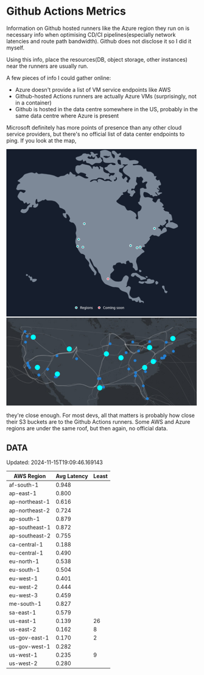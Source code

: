 # Github Actions Metrics
Information on Github hosted runners like the Azure region they run on is
necessary info when optimising CD/CI pipelines(especially network latencies and
route path bandwidth). Github does not disclose it so I did it myself.

Using this info, place the resources(DB, object storage, other instances) near
the runners are usually run.

A few pieces of info I could gather online:

- Azure doesn't provide a list of VM service endpoints like AWS
- Github-hosted Actions runners are actually Azure VMs (surprisingly, not in a
  container)
- Github is hosted in the data centre somewhere in the US, probably in the same
  data centre where Azure is present

Microsoft definitely has more points of presence than any other cloud service
providers, but there's no official list of data center endpoints to ping. If you
look at the map,

<a href="https://aws.amazon.com/about-aws/global-infrastructure/regions_az/">
<img src="image.png" style="width: 500px;">
</a>
<a href="https://datacenters.microsoft.com/globe/explore">
<img src="image-1.png" style="width: 500px;">
</a>

they're close enough. For most devs, all that matters is probably how close
their S3 buckets are to the Github Actions runners. Some AWS and Azure regions
are under the same roof, but then again, no official data.

## DATA
Updated: 2024-11-15T19:09:46.169143

| AWS Region | Avg Latency | Least |
| - | - | - |
| af-south-1 | 0.948 |  |
| ap-east-1 | 0.800 |  |
| ap-northeast-1 | 0.616 |  |
| ap-northeast-2 | 0.724 |  |
| ap-south-1 | 0.879 |  |
| ap-southeast-1 | 0.872 |  |
| ap-southeast-2 | 0.755 |  |
| ca-central-1 | 0.188 |  |
| eu-central-1 | 0.490 |  |
| eu-north-1 | 0.538 |  |
| eu-south-1 | 0.504 |  |
| eu-west-1 | 0.401 |  |
| eu-west-2 | 0.444 |  |
| eu-west-3 | 0.459 |  |
| me-south-1 | 0.827 |  |
| sa-east-1 | 0.579 |  |
| us-east-1 | 0.139 | 26 |
| us-east-2 | 0.162 | 8 |
| us-gov-east-1 | 0.170 | 2 |
| us-gov-west-1 | 0.282 |  |
| us-west-1 | 0.235 | 9 |
| us-west-2 | 0.280 |  |

